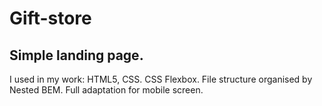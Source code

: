 Gift-store
===

Simple landing page.
---
I used in my work: HTML5, CSS. CSS Flexbox. File structure organised by Nested BEM.
Full adaptation for mobile screen.
